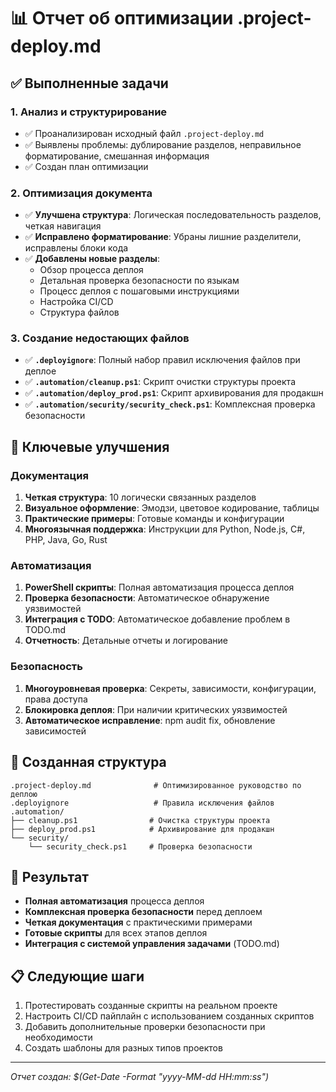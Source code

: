 # 📊 Отчет об оптимизации .project-deploy.md

## ✅ Выполненные задачи

### 1. Анализ и структурирование
- ✅ Проанализирован исходный файл `.project-deploy.md`
- ✅ Выявлены проблемы: дублирование разделов, неправильное форматирование, смешанная информация
- ✅ Создан план оптимизации

### 2. Оптимизация документа
- ✅ **Улучшена структура**: Логическая последовательность разделов, четкая навигация
- ✅ **Исправлено форматирование**: Убраны лишние разделители, исправлены блоки кода
- ✅ **Добавлены новые разделы**: 
  - Обзор процесса деплоя
  - Детальная проверка безопасности по языкам
  - Процесс деплоя с пошаговыми инструкциями
  - Настройка CI/CD
  - Структура файлов

### 3. Создание недостающих файлов
- ✅ **`.deployignore`**: Полный набор правил исключения файлов при деплое
- ✅ **`.automation/cleanup.ps1`**: Скрипт очистки структуры проекта
- ✅ **`.automation/deploy_prod.ps1`**: Скрипт архивирования для продакшн
- ✅ **`.automation/security/security_check.ps1`**: Комплексная проверка безопасности

## 🚀 Ключевые улучшения

### Документация
1. **Четкая структура**: 10 логически связанных разделов
2. **Визуальное оформление**: Эмодзи, цветовое кодирование, таблицы
3. **Практические примеры**: Готовые команды и конфигурации
4. **Многоязычная поддержка**: Инструкции для Python, Node.js, C#, PHP, Java, Go, Rust

### Автоматизация
1. **PowerShell скрипты**: Полная автоматизация процесса деплоя
2. **Проверка безопасности**: Автоматическое обнаружение уязвимостей
3. **Интеграция с TODO**: Автоматическое добавление проблем в TODO.md
4. **Отчетность**: Детальные отчеты и логирование

### Безопасность
1. **Многоуровневая проверка**: Секреты, зависимости, конфигурации, права доступа
2. **Блокировка деплоя**: При наличии критических уязвимостей
3. **Автоматическое исправление**: npm audit fix, обновление зависимостей

## 📁 Созданная структура

```
.project-deploy.md              # Оптимизированное руководство по деплою
.deployignore                   # Правила исключения файлов
.automation/
├── cleanup.ps1                # Очистка структуры проекта
├── deploy_prod.ps1            # Архивирование для продакшн
└── security/
    └── security_check.ps1     # Проверка безопасности
```

## 🎯 Результат

- **Полная автоматизация** процесса деплоя
- **Комплексная проверка безопасности** перед деплоем
- **Четкая документация** с практическими примерами
- **Готовые скрипты** для всех этапов деплоя
- **Интеграция с системой управления задачами** (TODO.md)

## 📋 Следующие шаги

1. Протестировать созданные скрипты на реальном проекте
2. Настроить CI/CD пайплайн с использованием созданных скриптов
3. Добавить дополнительные проверки безопасности при необходимости
4. Создать шаблоны для разных типов проектов

---
*Отчет создан: $(Get-Date -Format "yyyy-MM-dd HH:mm:ss")*

